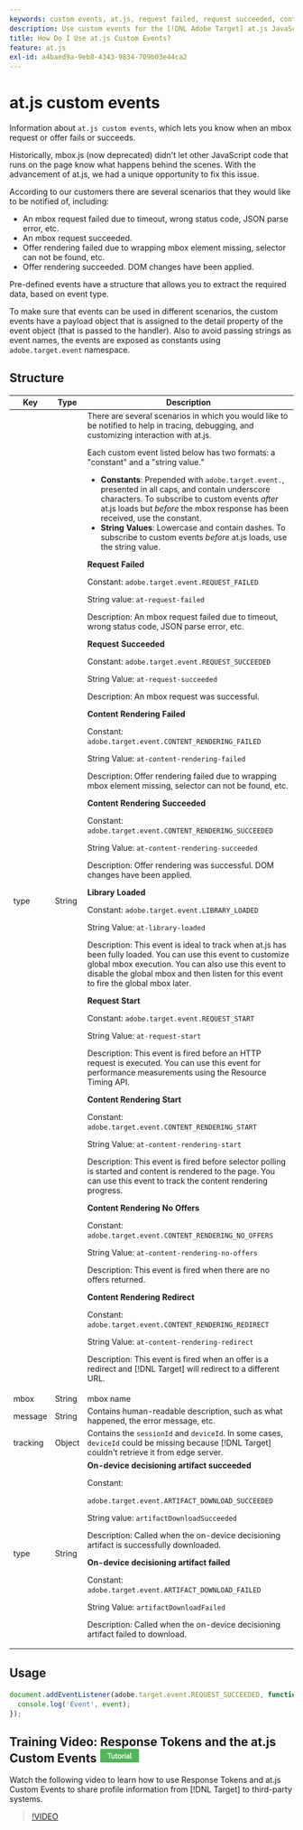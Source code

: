 ```yaml
---
keywords: custom events, at.js, request failed, request succeeded, content rendering failed, content rendering succeeded, library loaded, request start, content rendering start, content rendering no offers, content rendering redirect, custom events2
description: Use custom events for the [!DNL Adobe Target] at.js JavaScript library to be notified when an mbox request or offer fails or succeeds.
title: How Do I Use at.js Custom Events?
feature: at.js
exl-id: a4baed9a-9eb8-4343-9834-709b03e44ca2
---
```

# at.js custom events

Information about `at.js custom events`, which lets you know when an mbox request or offer fails or succeeds.

Historically, mbox.js (now deprecated) didn't let other JavaScript code that runs on the page know what happens behind the scenes. With the advancement of at.js, we had a unique opportunity to fix this issue.

According to our customers there are several scenarios that they would like to be notified of, including:

* An mbox request failed due to timeout, wrong status code, JSON parse error, etc. 
* An mbox request succeeded. 
* Offer rendering failed due to wrapping mbox element missing, selector can not be found, etc. 
* Offer rendering succeeded. DOM changes have been applied.

Pre-defined events have a structure that allows you to extract the required data, based on event type.

To make sure that events can be used in different scenarios, the custom events have a payload object that is assigned to the detail property of the event object (that is passed to the handler). Also to avoid passing strings as event names, the events are exposed as constants using `adobe.target.event` namespace.

## Structure

| Key | Type | Description |
|--- |--- |--- |
|type|String|There are several scenarios in which you would like to be notified to help in tracing, debugging, and customizing interaction with at.js.<p>Each custom event listed below has two formats: a "constant" and a "string value."<ul><li>**Constants**: Prepended with `adobe.target.event.`, presented in all caps, and contain underscore characters. To subscribe to custom events *after* at.js loads but *before* the mbox response has been received, use the constant.</li><li>**String Values**: Lowercase and contain dashes. To subscribe to custom events *before* at.js loads, use the string value.</li></ul>**Request Failed**<p>Constant: `adobe.target.event.REQUEST_FAILED`<p>String value: `at-request-failed`<p>Description: An mbox request failed due to timeout, wrong status code, JSON parse error, etc.<p>**Request Succeeded**<p>Constant: `adobe.target.event.REQUEST_SUCCEEDED`<p>String Value: `at-request-succeeded`<p>Description: An mbox request was successful.<p>**Content Rendering Failed**<p>Constant: `adobe.target.event.CONTENT_RENDERING_FAILED`<p>String Value: `at-content-rendering-failed`<p>Description: Offer rendering failed due to wrapping mbox element missing, selector can not be found, etc.<p>**Content Rendering Succeeded**<p>Constant: `adobe.target.event.CONTENT_RENDERING_SUCCEEDED`<p>String Value: `at-content-rendering-succeeded`<p>Description: Offer rendering was successful. DOM changes have been applied.<p>**Library Loaded**<p>Constant: `adobe.target.event.LIBRARY_LOADED`<p>String Value: `at-library-loaded`<p>Description: This event is ideal to track when at.js has been fully loaded. You can use this event to customize global mbox execution. You can also use this event to disable the global mbox and then listen for this event to fire the global mbox later.<p>**Request Start**<p>Constant: `adobe.target.event.REQUEST_START`<p>String Value: `at-request-start`<p>Description: This event is fired before an HTTP request is executed. You can use this event for performance measurements using the Resource Timing API.<p>**Content Rendering Start**<p>Constant: `adobe.target.event.CONTENT_RENDERING_START`<p>String Value: `at-content-rendering-start`<p>Description: This event is fired before selector polling is started and content is rendered to the page. You can use this event to track the content rendering progress.<p>**Content Rendering No Offers**<p>Constant: `adobe.target.event.CONTENT_RENDERING_NO_OFFERS`<p>String Value: `at-content-rendering-no-offers`<p>Description: This event is fired when there are no offers returned.<p>**Content Rendering Redirect**<p>Constant: `adobe.target.event.CONTENT_RENDERING_REDIRECT`<p>String Value: `at-content-rendering-redirect`<p>Description: This event is fired when an offer is a redirect and [!DNL Target] will redirect to a different URL.|
|mbox|String|mbox name|
|message|String|Contains human-readable description, such as what happened, the error message, etc.|
|tracking|Object|Contains the `sessionId` and `deviceId`. In some cases, `deviceId` could be missing because [!DNL Target] couldn't retrieve it from edge server.|
|type|String|**On-device decisioning artifact succeeded**<p>Constant:<p>`adobe.target.event.ARTIFACT_DOWNLOAD_SUCCEEDED`<p>String value: `artifactDownloadSucceeded`<p>Description: Called when the on-device decisioning artifact is successfully downloaded.<p>**On-device decisioning artifact failed**<p>Constant: `adobe.target.event.ARTIFACT_DOWNLOAD_FAILED`<p>String Value: `artifactDownloadFailed`<p>Description: Called when the on-device decisioning artifact failed to download.| 

## Usage

```javascript {line-numbers="true"}
document.addEventListener(adobe.target.event.REQUEST_SUCCEEDED, function(event) { 
  console.log('Event', event); 
});
```

## Training Video: Response Tokens and the at.js Custom Events ![Tutorial badge](../../../assets/tutorial.png)

Watch the following video to learn how to use Response Tokens and at.js Custom Events to share profile information from [!DNL Target] to third-party systems.

>[!VIDEO](https://video.tv.adobe.com/v/23253/?quality=12)
